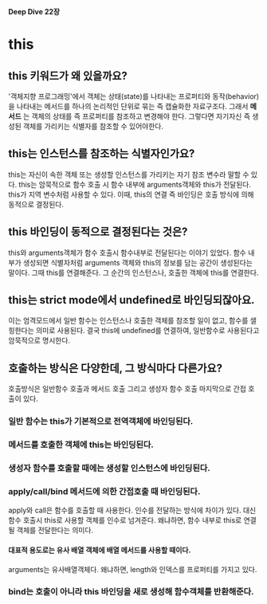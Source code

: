 __Deep Dive 22장__

# this

## this 키워드가 왜 있을까요?
'객체지향 프로그래밍'에서 객체는 상태(state)를 나타내는 프로퍼티와 동작(behavior)을 나타내는 메서드를 하나의 논리적인 단위로 묶는 즉 캡슐화한 자료구조다. 그래서 __메서드__ 는 객체의 상태를 즉 프로퍼티를 참조하고 변경해야 한다. 그렇다면 자기자신 즉 생성된 객체를 가리키는 식별자를 참조할 수 있어야한다. 

## this는 인스턴스를 참조하는 식별자인가요?
this는 자신이 속한 객체 또는 생성할 인스턴스를 가리키는 자기 참조 변수라 말할 수 있다. this는 암묵적으로 함수 호출 시 함수 내부에 arguments객체와 this가 전달된다. this가 지역 변수처럼 사용할 수 있다. 이때, this의 연결 즉 바인딩은 호출 방식에 의해 동적으로 결정된다.

## this 바인딩이 동적으로 결정된다는 것은?
this와 arguments객체가 함수 호출시 함수내부로 전달된다는 이야기 있었다. 함수 내부가 생성되면 식별자처럼 arguments 객체와 this의 정보를 담는 공간이 생성된다는 말이다. 그때 this를 연결해준다. 그 순간의 인스턴스나, 호출한 객체에 this를 연결한다.

## this는 strict mode에서 undefined로 바인딩되잖아요.
이는 엄격모드에서 일반 함수는 인스턴스나 호출한 객체를 참조할 일이 없고, 함수를 샐힝한다는 의미로 사용된다. 결국 this에 undefined를 연결하여, 일반함수로 사용된다고 암묵적으로 명시한다.

## 호출하는 방식은 다양한데, 그 방식마다 다른가요?
호출방식은 일반함수 호출과 메서드 호출 그리고 생성자 함수 호출 마지막으로 간접 호출이 있다. 
### 일반 함수는 this가 기본적으로 전역객체에 바인딩된다.

### 메서드를 호출한 객체에 this는 바인딩된다.

### 생성자 함수를 호출할 때에는 생성할 인스턴스에 바인딩된다.

### apply/call/bind 메서드에 의한 간접호출 때 바인딩된다.
apply와 call은 함수를 호출할 때 사용한다. 인수를 전달하는 방식에 차이가 있다. 대신 함수  호출시 this로 사용할 객체를 인수로 넘겨준다. 왜냐하면, 함수 내부로 this로 연결될 객체를 전달한다는 의미다. 

#### 대표적 용도로는 유사 배열 객체에 배열 메서드를 사용할 때이다.
arguments는 유사배열객체다. 왜냐하면, length와 인덱스를 프로퍼티를 가지고 있다.  

### bind는 호출이 아니라 this 바인딩을 새로 생성해 함수객체를 반환해준다.